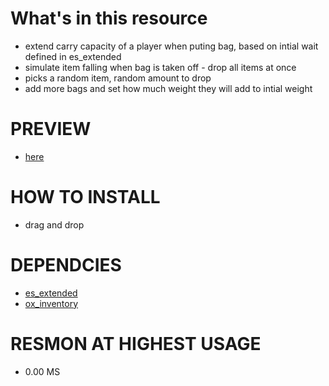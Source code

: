# What's in this resource
+ extend carry capacity of a player when puting bag, based on intial wait defined in es_extended
+ simulate item falling when bag is taken off - drop all items at once
+ picks a random item, random amount to drop 
+ add more bags and set how much weight they will add to intial weight 

# PREVIEW
- <a href="https://youtu.be/hhb3UqTcvu0">here</a>

# HOW TO INSTALL
+ drag and drop

# DEPENDCIES
 - <a href="https://github.com/esx-framework/esx-legacy/tree/main/%5Besx%5D/es_extended">es_extended</a>
 - <a href="https://github.com/overextended/ox_inventory">ox_inventory</a>

# RESMON AT HIGHEST USAGE
+ 0.00 MS

